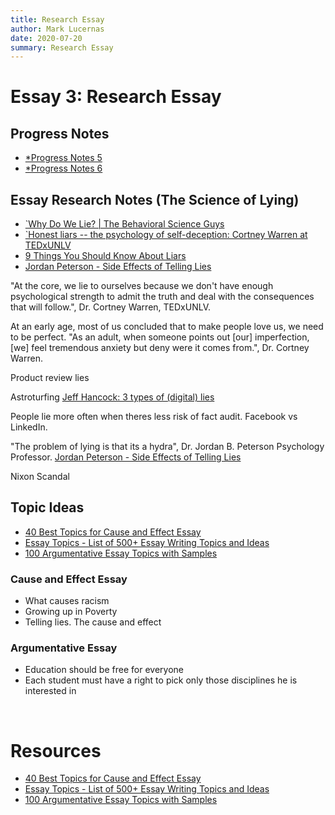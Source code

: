 ```yaml
---
title: Research Essay
author: Mark Lucernas
date: 2020-07-20
summary: Research Essay
---
```



# Essay 3: Research Essay

## Progress Notes

  - [*Progress Notes 5](file:../../../../../files/summer-2020/ENGL-205/progress-notes/progress_notes_5.docx)
  - [*Progress Notes 6](file:../../../../../files/summer-2020/ENGL-205/progress-notes/progress_notes_6.docx)


## Essay Research Notes (The Science of Lying)

  - [`Why Do We Lie? | The Behavioral Science Guys](https://www.youtube.com/watch?v=GYyvmyIqiGk)
  - [`Honest liars -- the psychology of self-deception: Cortney Warren at TEDxUNLV](https://www.youtube.com/watch?v=YpEeSa6zBTE)
  - [9 Things You Should Know About Liars](https://www.scienceofpeople.com/9-things-know-liars/)
  - [Jordan Peterson - Side Effects of Telling Lies](https://www.youtube.com/watch?v=23gRI_j5InA)


"At the core, we lie to ourselves because we don't have enough psychological
strength to admit the truth and deal with the consequences that will follow.",
Dr. Cortney Warren, TEDxUNLV.

At an early age, most of us concluded that to make people love us, we need to be
perfect. "As an adult, when someone points out [our] imperfection, [we] feel
tremendous anxiety but deny were it comes from.", Dr. Cortney Warren.

Product review lies

Astroturfing [Jeff Hancock: 3 types of (digital) lies](https://youtu.be/nn5k4snG3rA?t=300)

People lie more often when theres less risk of fact audit. Facebook vs LinkedIn.

"The problem of lying is that its a hydra", Dr. Jordan B. Peterson Psychology
Professor. [Jordan Peterson - Side Effects of Telling Lies](https://youtu.be/23gRI_j5InA?t=300)

Nixon Scandal











## Topic Ideas

  - [40 Best Topics for Cause and Effect Essay](https://essayinfo.com/essays/cause-and-effect-essay/topics/)
  - [Essay Topics - List of 500+ Essay Writing Topics and Ideas](https://www.toppr.com/guides/essays/)
  - [100 Argumentative Essay Topics with Samples](https://justbuyessay.com/blog/argumentative-essay-topics)


### Cause and Effect Essay

  - What causes racism
  - Growing up in Poverty
  - Telling lies. The cause and effect


### Argumentative Essay

  - Education should be free for everyone
  - Each student must have a right to pick only those disciplines he is interested
    in


<br>

# Resources

  - [40 Best Topics for Cause and Effect Essay](https://essayinfo.com/essays/cause-and-effect-essay/topics/)
  - [Essay Topics - List of 500+ Essay Writing Topics and Ideas](https://www.toppr.com/guides/essays/)
  - [100 Argumentative Essay Topics with Samples](https://justbuyessay.com/blog/argumentative-essay-topics)

